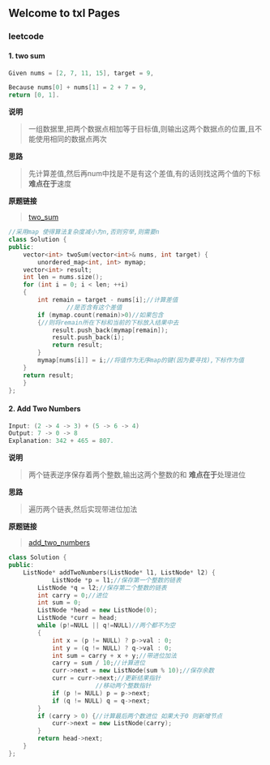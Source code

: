 ## Welcome to txl Pages

### leetcode

#### 1. two sum
```cpp
Given nums = [2, 7, 11, 15], target = 9,

Because nums[0] + nums[1] = 2 + 7 = 9,
return [0, 1].

```
**说明**
> 一组数据里,把两个数据点相加等于目标值,则输出这两个数据点的位置,且不能使用相同的数据点两次

**思路**
> 先计算差值,然后再num中找是不是有这个差值,有的话则找这两个值的下标 **难点在于**速度

**原题链接**
> [two_sum](https://leetcode.com/problems/two-sum/)

```cpp
//采用map 使得算法复杂度减小为n,否则穷举,则需要n
class Solution {
public:
    vector<int> twoSum(vector<int>& nums, int target) {
        unordered_map<int, int> mymap;
	vector<int> result;
	int len = nums.size();
	for (int i = 0; i < len; ++i)
	{
		int remain = target - nums[i];//计算差值
                //是否含有这个差值
		if (mymap.count(remain)>0)//如果包含
		{//则将remain所在下标和当前的下标放入结果中去
			result.push_back(mymap[remain]);
			result.push_back(i);
			return result;
		}
		mymap[nums[i]] = i;//将值作为无序map的键(因为要寻找),下标作为值
	}
	return result;
    }
};
```


#### 2. Add Two Numbers
```cpp
Input: (2 -> 4 -> 3) + (5 -> 6 -> 4)
Output: 7 -> 0 -> 8
Explanation: 342 + 465 = 807.
```
**说明**
> 两个链表逆序保存着两个整数,输出这两个整数的和 **难点在于**处理进位

**思路**
> 遍历两个链表,然后实现带进位加法


**原题链接**
> [add_two_numbers](https://leetcode.com/problems/add-two-numbers/)

```cpp
class Solution {
public:
    ListNode* addTwoNumbers(ListNode* l1, ListNode* l2) {
            ListNode *p = l1;//保存第一个整数的链表
        ListNode *q = l2;//保存第二个整数的链表
        int carry = 0;//进位
        int sum = 0;
        ListNode *head = new ListNode(0);
        ListNode *curr = head;
        while (p!=NULL || q!=NULL)//两个都不为空
        {
            int x = (p != NULL) ? p->val : 0;
            int y = (q != NULL) ? q->val : 0;
            int sum = carry + x + y;//带进位加法
            carry = sum / 10;//计算进位
            curr->next = new ListNode(sum % 10);//保存余数
            curr = curr->next;//更新结果指针
                        //移动两个整数指针
            if (p != NULL) p = p->next;
            if (q != NULL) q = q->next;
        }
        if (carry > 0) {//计算最后两个数进位 如果大于0 则新增节点
            curr->next = new ListNode(carry);
        }
        return head->next;
    }
};
```

